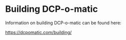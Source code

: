 # Building DCP-o-matic

Information on building DCP-o-matic can be found here:

https://dcpomatic.com/building/
